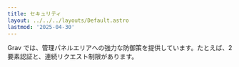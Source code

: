 ```yaml
---
title: セキュリティ
layout: ../../../layouts/Default.astro
lastmod: '2025-04-30'
---
```

Grav では、管理パネルエリアへの強力な防御策を提供しています。たとえば、2要素認証と、連続リクエスト制限があります。

